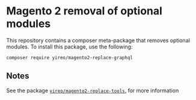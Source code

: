 # Magento 2 removal of optional modules
This repository contains a composer meta-package that removes optional modules. To install this package, use the following:

    composer require yireo/magento2-replace-graphql

## Notes
See the package [`yireo/magento2-replace-tools`.](https://github.com/yireo/magento2-replace-tools) for more information

